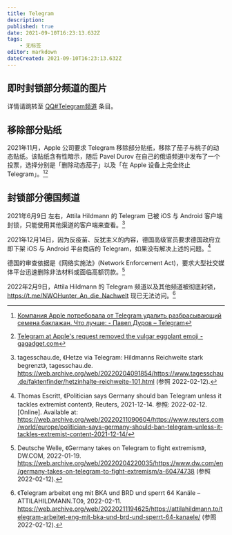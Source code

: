 ```yaml
---
title: Telegram
description: 
published: true
date: 2021-09-10T16:23:13.632Z
tags:
    - 无标签
editor: markdown
dateCreated: 2021-09-10T16:23:13.632Z
---
```


## 即时封锁部分频道的图片

详情请跳转至 [QQ#Telegram频道](/company/腾讯/QQ.md#Telegram频道) 条目。

## 移除部分贴纸

2021年11月，Apple 公司要求 Telegram 移除部分贴纸，移除了茄子与桃子的动态贴纸。该贴纸含有性暗示，随后 Pavel Durov 在自己的俄语频道中发布了一个投票，选择分别是「删除动态茄子」以及「在 Apple 设备上完全终止 Telegram」。[^dr37][^406]

[^dr37]: [Компания Apple потребовала от Telegram удалить разбрасывающий семена баклажан. Что лучше: - Павел Дуров – Telegram](https://web.archive.org/web/20211127055721/https://t.me/s/durov_russia/37)

[^406]: [Telegram at Apple's request removed the vulgar eggplant emoji - gagadget.com](https://web.archive.org/web/20211128062406/https://gagadget.com/en/91773-telegram-at-apples-request-removed-the-vulgar-eggplant-emoji/)

## 封锁部分德国频道

2021年6月9日 左右，Attila Hildmann 的 Telegram 已被 iOS 与 Android 客户端封锁，只能使用其他渠道的客户端来查看。[^101]

[^101]: tagesschau.de, 《Hetze via Telegram: Hildmanns Reichweite stark begrenzt》, tagesschau.de. <https://web.archive.org/web/20220204091854/https://www.tagesschau.de/faktenfinder/hetzinhalte-reichweite-101.html> (参照 2022-02-12).


2021年12月14日，因为反疫苗、反犹主义的内容，德国高级官员要求德国政府立即下架 iOS 与 Android 平台商店的 Telegram，如果没有解决上述的问题。[^psgsb]

[^psgsb]: Thomas Escritt, 《Politician says Germany should ban Telegram unless it tackles extremist content》, Reuters, 2021-12-14. 参照: 2022-02-12. [Online]. Available at: <https://web.archive.org/web/20220211090604/https://www.reuters.com/world/europe/politician-says-germany-should-ban-telegram-unless-it-tackles-extremist-content-2021-12-14/>

德国的审查依据是《网络实施法》(Network Enforcement Act)，要求大型社交媒体平台迅速删除非法材料或面临高额罚款。[^60474738]

[^60474738]: Deutsche Welle, 《Germany takes on Telegram to fight extremism》, DW.COM, 2022-01-19. <https://web.archive.org/web/20220204220035/https://www.dw.com/en/germany-takes-on-telegram-to-fight-extremism/a-60474738> (参照 2022-02-12).

2022年2月9日，Attila Hildmann 的 Telegram 频道以及其他频道被彻底封锁，<https://t.me/NWOHunter_An_die_Nachwelt> 现已无法访问。[^64-ka]

[^64-ka]: 《Telegram arbeitet eng mit BKA und BRD und sperrt 64 Kanäle – ATTILAHILDMANN.TO》, 2022-02-11. <https://web.archive.org/web/20220211194625/https://attilahildmann.to/telegram-arbeitet-eng-mit-bka-und-brd-und-sperrt-64-kanaele/> (参照 2022-02-12).
